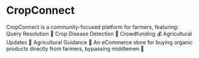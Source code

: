 # CropConnect
CropConnect is a community-focused platform for farmers, featuring:  Query Resolution 🤔 Crop Disease Detection 🌾 Crowdfunding 💰 Agricultural Updates 🌱 Agricultural Guidance 🌾 An eCommerce store for buying organic products directly from farmers, bypassing middlemen 🛒
